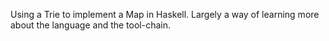 Using a Trie to implement a Map in Haskell.  Largely a way of learning more
about the language and the tool-chain.
